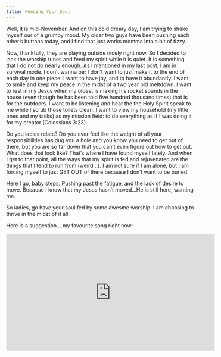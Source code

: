 ```yaml
---
title: Feeding Your Soul
---
```


Well, it is mid-November. And on this cold dreary day, I am trying to shake myself our of a grumpy mood. My older two guys have been pushing each other’s buttons today, and I find that just works momma into a bit of tizzy.

Now, thankfully, they are playing outside nicely right now. So I decided to jack the worship tunes and feed my spirit while it is quiet. It is something that I do not do nearly enough. As I mentioned in my last post, I am in survival mode. I don’t wanna be; I don’t want to just make it to the end of each day in one piece. I want to have joy, and to have it abundantly. I want to smile and keep my peace in the midst of a two year old meltdown. I want to rest in my Jesus when my oldest is making his rocket sounds in the house (even though he has been told five hundred thousand times) that is for the outdoors. I want to be listening and hear the the Holy Spirit speak to me while I scrub those toilets clean. I want to view my household (my little ones and my tasks) as my mission field: to do everything as if I was doing it for my creator (Colossians 3:23).

Do you ladies relate? Do you ever feel like the weight of all your responsibilities has dug you a hole and you know you need to get out of there, but you are so far down that you can’t even figure out how to get out. What does that look like? That’s where I have found myself lately. And when I get to that point, all the ways that my spirit is fed and rejuvenated are the things that I tend to run from (weird...). I am not sure if I am alone, but I am forcing myself to just GET OUT of there because I don’t want to be buried.

Here I go, baby steps. Pushing past the fatigue, and the lack of desire to move. Because I know that my Jesus hasn’t moved...He is still here, wanting me.

So ladies, go have your soul fed by some awesme worship. I am choosing to thrive in the midst of it all!

Here is a suggestion....my favourite song right now:

<iframe width="560" height="315" src="https://www.youtube.com/embed/nQWFzMvCfLE" title="YouTube video player" frameborder="0" allow="accelerometer; autoplay; clipboard-write; encrypted-media; gyroscope; picture-in-picture; web-share" allowfullscreen></iframe>
